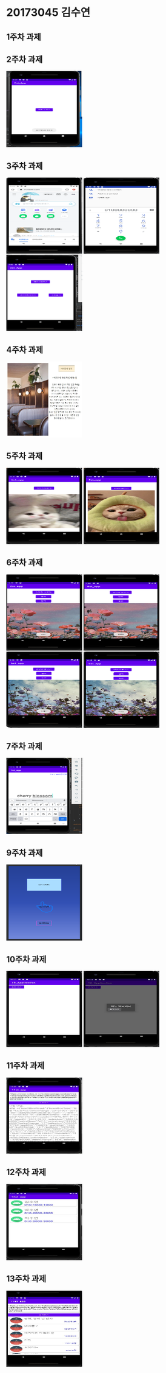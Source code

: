 # 20173045 김수연 

## 1주차 과제

## 2주차 과제
<img width="200" height="200" src="./png/20173045_김수연.PNG"></img>

## 3주차 과제
<img width="200" height="200" src="./png/20173045_김수연 3-1.PNG"></img>
<img width="200" height="200" src="./png/20173045_김수연 3-2.PNG"></img>
<img width="200" height="200" src="./png/20173045_김수연 3-3.PNG"></img>

## 4주차 과제
<img width="200" height="200" src="./png/5주차 과제.jpg"></img>

## 5주차 과제
<img width="200" height="200" src="./png/20173045_김수연 5-1.PNG"></img>
<img width="200" height="200" src="./png/20173045_김수연 5-2.PNG"></img>

## 6주차 과제
<img width="200" height="200" src="./png/20173045_김수연 6-2.PNG"></img>
<img width="200" height="200" src="./png/20173045_김수연 6-3.PNG"></img>
<img width="200" height="200" src="./png/20173045_김수연 6-4.PNG"></img>
<img width="200" height="200" src="./png/20173045_김수연 6-5.PNG"></img>

## 7주차 과제
<img width="200" height="200" src="./png/20173045_김수연 7.PNG"></img>

## 9주차 과제
<img width="200" height="200" src="./png/20173045_김수연 9.PNG"></img>

## 10주차 과제
<img width="200" height="200" src="./png/10-1.JPG"></img>
<img width="200" height="200" src="./png/10-2.JPG"></img>

## 11주차 과제
<img width="200" height="200" src="./png/20173045_김수연 11.JPG"></img>

## 12주차 과제
<img width="200" height="200" src="./png/20173045_김수연 12.JPG"></img>

## 13주차 과제
<img width="200" height="200" src="./png/20173045_김수연 13.JPG"></img>
